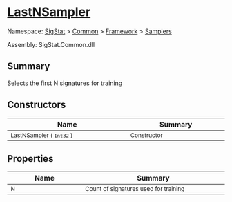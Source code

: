 # [LastNSampler](./LastNSampler.md)

Namespace: [SigStat]() > [Common](./../../README.md) > [Framework]() > [Samplers](./README.md)

Assembly: SigStat.Common.dll

## Summary
Selects the first N signatures for training

## Constructors

| Name | Summary | 
| --- | --- | 
| <sub>LastNSampler ( [`Int32`](https://docs.microsoft.com/en-us/dotnet/api/System.Int32) )</sub><img width=200/>| <sub>Constructor</sub><img width=200/>| <br>


## Properties

| Name | Summary | 
| --- | --- | 
| <sub>N</sub><img width=200/>| <sub>Count of signatures used for training</sub><img width=200/>| <br>


